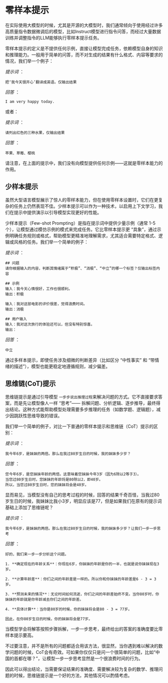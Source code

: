 # 零样本提示

在实际使用大模型的时候，尤其是开源的大模型时，我们通常倾向于使用经过许多高质量指令数据微调后的模型，比如Instruct模型进行指令问答，而经过大量数据训练并调整指令的LLM能够执行零样本提示任务。

零样本提示的定义是不提供任何示例，直接让模型完成任务，依赖模型自身的知识和推理能力。一般用于简单的问答，而不对生成的结果有什么格式、内容等要求的情况，我们举一个例子：

*提示词* ：

```Plain
把‘我今天很开心’翻译成英语。仅输出结果
```

*回答* ：

```Plain
I am very happy today.
```

或者：

*提示词* ：

```Plain
请列出红色的三种水果，仅输出结果
```

*回答* ：

```Plain
苹果、草莓、樱桃
```

请注意，在上面的提示中，我们没有向模型提供任何示例——这就是零样本能力的作用。


## 少样本提示

虽然大型语言模型展示了惊人的零样本能力，但在使用零样本设置时，它们在更复杂的任务上仍然表现不佳。少样本提示可以作为一种技术，以启用上下文学习，我们在提示中提供演示以引导模型实现更好的性能。

少样本提示（Few-shot Prompting）是指在提示词中提供少量示例（通常 1-5 个），让模型通过模仿示例的模式来完成任务。它比零样本提示更 “具象”，通过示例明确任务规则或格式，帮助模型更精准地理解需求，尤其适合需要特定格式、逻辑或风格的任务。我们举一个简单的例子：

*提示词* ：

```Plain
## 问题
请你根据输入的内容，判断其情绪属于“积极”、“消极”、“中立”的哪一个标签？仅输出标签内容

## 示例
输入：我今天心情很好，工作也很顺利。
输出：积极

输入：我对这部电影的评价很差，觉得浪费时间。
输出：消极

## 用户输入
输入：我对这次旅行的体验还可以，但没有特别惊喜。
输出：
```

*回答* ：

```Plain
中立
```

通过多样本提示，即使任务涉及细微的判断差异（比如区分 “中性事实” 和 “带情绪的描述”），模型也能更稳定地遵循规则，减少偏差。



## 思维链(CoT)提示

思维链提示是通过引导模型 `一步步说出推理过程`来解决问题的方式。它不直接要求答案，而是先让模型像人一样 “思考”—— 拆解问题、分析逻辑、逐步推导，最终得出结论。这种方式能帮助模型处理需要多步推理的任务（如数学题、逻辑题），减少因跳跃性思维导致的错误。

我们举一个简单的例子，对比一下普通的零样本提示和思维链（CoT）提示的区别：

*提示词* ：

```Plain
我今年6岁，是妹妹的两倍。那么在我过80岁生日的时候，我的妹妹多少岁？
```

*回答* ：

```Plain
您今年6岁，是您妹妹年龄的两倍。这意味着您妹妹今年3岁（因为6除以2等于3）。
当您过80岁生日时，您妹妹的年龄将是80除以2，即40岁。
所以，当您过80岁生日时，您的妹妹将会是40岁。
```

显而易见，当模型没有自己的思考过程的时候，回答的结果千奇百怪，当我过80岁生日的时候，我妹妹比我小3岁，明显应该是77，但是如果我们在原有的提示词基础上添加了思维链呢？

*提示词* ：

```Plain
我今年6岁，是妹妹的两倍。那么在我过80岁生日的时候，我的妹妹多少岁？让我们一步一步思考
```

*回答* ：

```Plain
好的，我们来一步一步分析这个问题。

1. **确定现在的年龄关系**：你现在6岁，你妹妹的年龄是你的一半，也就是说你妹妹现在3岁。

2. **计算年龄差**：你们之间的年龄差是一样的。所以你和你妹妹的年龄差是6 - 3 = 3岁。

3. **预测未来的情况**：无论时间如何流逝，你们之间的年龄差始终不变。当你80岁时，你妹妹的年龄就是你年龄减去你们之间的年龄差。

4. **具体计算**：当你是80岁的时候，你的妹妹将会是80 - 3 = 77岁。

因此，在你80岁生日的时候，你的妹妹将会是77岁。
```

当模型学会将解答按照步骤拆解，一步一步思考，最终给出的答案的准确度要比零样本提示要高。

不过要注意，并不是所有的问题都适合用该方法，很显然，当你遇到难以解决的数学问题的时候，CoT会有奇效。可如果你仅仅只是问一个很简单的问题，比如“中国的首都在哪？”，让模型一步一步思考显然是一个很浪费时间的行为。

因此可以得出结论，当需要保证结果的准确度、需要解决较为复杂的数学、推理问题的时候，思维链提示是一个好的方法，其他情况可以酌情考虑。





